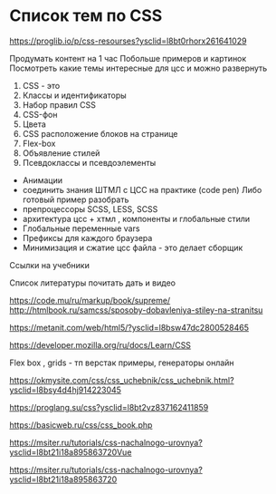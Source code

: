 # Список тем по CSS


https://proglib.io/p/css-resourses?ysclid=l8bt0rhorx261641029


Продумать контент на 1 час 
Побольше примеров и картинок
Посмотреть какие темы интересные для цсс и можно развернуть


1. CSS - это
2. Классы и идентификаторы
3. Набор правил CSS
4. CSS-фон
5. Цвета
6. CSS расположение блоков на странице
7. Flex-box
8. Объявление стилей
9. Псевдоклассы и псевдоэлементы


- Анимации 
- соединить знания ШТМЛ с ЦСС на практике (code pen) 
Либо готовый пример разобрать 
- препроцессоры SCSS, LESS, SCSS
- архитектура цсс + хтмл , компоненты и глобальные стили 
- Глобальные переменные  vars
- Префиксы для каждого браузера 
- Минимизация и сжатие цсс файла - это делает сборщик 

Ссылки на учебники

Список литературы почитать дать и видео 

https://code.mu/ru/markup/book/supreme/
http://htmlbook.ru/samcss/sposoby-dobavleniya-stiley-na-stranitsu

https://metanit.com/web/html5/?ysclid=l8bsw47dc2800528465

https://developer.mozilla.org/ru/docs/Learn/CSS


Flex box , grids - тп верстак примеры, генераторы онлайн 

https://okmysite.com/css/css_uchebnik/css_uchebnik.html?ysclid=l8bsy4d4hj914223045

https://proglang.su/css?ysclid=l8bt2vz837162411859

https://basicweb.ru/css/css_book.php

https://msiter.ru/tutorials/css-nachalnogo-urovnya?ysclid=l8bt21i18a895863720Vue

https://msiter.ru/tutorials/css-nachalnogo-urovnya?ysclid=l8bt21i18a895863720
